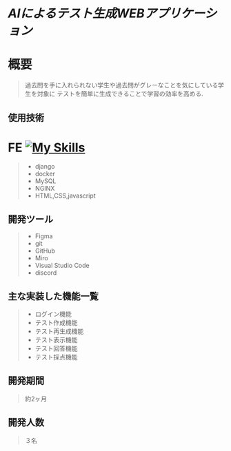 # *AIによるテスト生成WEBアプリケーション* 

# 概要
> 過去問を手に入れられない学生や過去問がグレーなことを気にしている学生を対象に
> テストを簡単に生成できることで学習の効率を高める.

## 使用技術 <!--　必要であればver等追記してください --> 
# FE [![My Skills](https://skillicons.dev/icons?i=js,html,css)](https://skillicons.dev)
> - django
> - docker
> - MySQL
> - NGINX
> - HTML,CSS,javascript

## 開発ツール
> - Figma
> - git
> - GitHub
> - Miro
> - Visual Studio Code
> - discord

## 主な実装した機能一覧

> - ログイン機能
> - テスト作成機能
> - テスト再生成機能
> - テスト表示機能
> - テスト回答機能
> - テスト採点機能

## 開発期間
> 約2ヶ月
## 開発人数
> ３名
